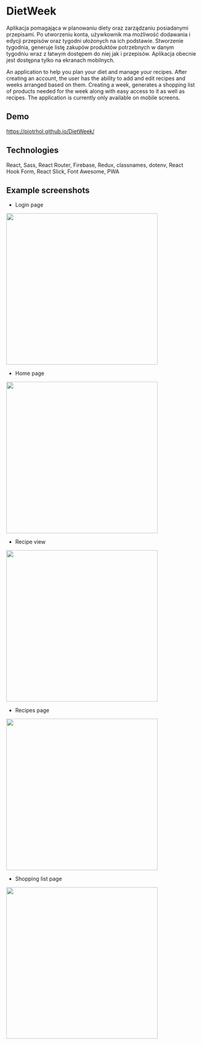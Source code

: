 # DietWeek

Aplikacja pomagająca w planowaniu diety oraz zarządzaniu posiadanymi przepisami. Po utworzeniu konta, używkownik ma możliwość dodawania i edycji przepisów oraz tygodni ułożonych na ich podstawie. Stworzenie tygodnia, generuje listę zakupów produktów potrzebnych w danym tygodniu wraz z łatwym dostępem do niej jak i przepisów. Aplikacja obecnie jest dostępna tylko na ekranach mobilnych.

An application to help you plan your diet and manage your recipes. After creating an account, the user has the ability to add and edit recipes and weeks arranged based on them. Creating a week, generates a shopping list of products needed for the week along with easy access to it as well as recipes. The application is currently only available on mobile screens.

## Demo

https://piotrhol.github.io/DietWeek/

## Technologies

React, Sass, React Router, Firebase, Redux, classnames, dotenv, React Hook Form, React Slick, Font Awesome, PWA

## Example screenshots

- Login page

<img src="src/images/screenshot1.png" width="400" />

- Home page

<img src="src/images/screenshot2.png" width="400" />

- Recipe view

<img src="src/images/screenshot3.png" width="400" />

- Recipes page

<img src="src/images/screenshot4.png" width="400" />

- Shopping list page

<img src="src/images/screenshot5.png" width="400" />
